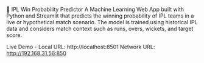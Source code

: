 🏏 IPL Win Probability Predictor
A Machine Learning Web App built with Python and Streamlit that predicts the winning probability of IPL teams in a live or hypothetical match scenario.
The model is trained using historical IPL data and considers match context such as runs, overs, wickets, and target score.

Live Demo - Local URL: http://localhost:8501
  Network URL: http://192.168.31.56:850




